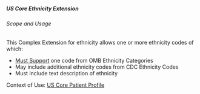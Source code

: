 ##### US Core Ethnicity Extension


###### Scope and Usage

This Complex Extension for ethnicity allows one or more ethnicity codes of which:

- [Must Support](general-guidance.html#must-support) one code from OMB Ethnicity Categories
- May include additional ethnicity codes from CDC Ethnicity Codes
- Must include text description of ethnicity


Context of Use: [US Core Patient Profile]({{site.data.structuredefinitions.us-core-patient.path}})
